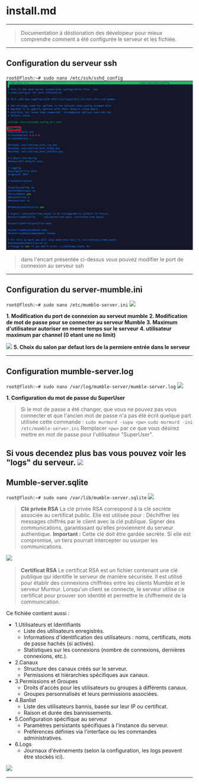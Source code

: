 # install.md
---
> Documentation à déstionation des dévelopeur pour mieux comprendre comment a été configurée le serveur et les fichiée.

---
## **Configuration du serveur ssh**
`root@flosh:~# sudo nano /etc/ssh/sshd_config`
![](Ressources/portssh.png)
>dans l'encart présentée ci-dessus vous pouvez modifier le port de connexion au serveur ssh 
---
## **Configuration du server-mumble.ini**
`root@flosh:~# sudo nano /etc/mumble-server.ini`
![](https://media.discordapp.net/attachments/1311982568035323915/1311985009233498124/mumble_serv.png?ex=674ad8c1&is=67498741&hm=7bf5d1477de7808b8ddc23f88ea330721df28a7fbd0cbc6844deffdba7a6732b&=&format=webp&quality=lossless&width=658&height=565)

**1.  Modification du port de connexion au serveut mumble**
**2. Modification de mot de passe pour se connecter au serveur Mumble**
**3. Maximum d'utilisateur autoriser en meme temps sur le serveur**
**4. utilisateur maximum par channel (0 etant une no limit)**

![](https://media.discordapp.net/attachments/1311982568035323915/1311985817555828747/mumbleserv2.png?ex=674ad982&is=67498802&hm=5d6fb10f1c2ada218b34b99fdea8334bba362bd72c8d3caf3d5af399b36ed195&=&format=webp&quality=lossless&width=621&height=565)
**5. Choix du salon par defaut lors de la permiere entrée dans le serveur**

---
## **Configuration mumble-server.log**
`root@flosh:~# sudo nano /var/log/mumble-server/mumble-server.log`
![](https://media.discordapp.net/attachments/1311982568035323915/1311991178756886628/mumbleservelog.png?ex=674ade80&is=67498d00&hm=64d877622044339176754d66f83d9b85f157686f5a76c8e6d268f461f9c0442c&=&format=webp&quality=lossless&width=1345&height=565)

**1. Configuration du mot de passe du SuperUser**
>Si le mot de passe a été changer, que vous ne pouvez pas vous connecter et que l'ancien mot de passe n'a pas été écrit quelque part utilisée cette commande :
`sudo murmurd -supw <pw>`
`sudo murmurd -ini /etc/mumble-server.ini`
Remplacer `<pw>` par ce que vous désirez mettre en mot de passe pour l'utilisateur "SuperUser".

Si vous decendez plus bas vous pouvez voir les "logs" du serveur.
![](https://media.discordapp.net/attachments/1311982568035323915/1311991903495127060/mumbleserverlog2.PNG?ex=674adf2d&is=67498dad&hm=164402911ca88a6bcb0245a61db69e07e296a353d6ea23da6d35a6bd60c63010&=&format=webp&quality=lossless&width=972&height=563)
---
## Mumble-server.sqlite
`root@flosh:~# sudo nano /var/lib/mumble-server.sqlite`
![](https://media.discordapp.net/attachments/1311982568035323915/1311992733371465782/image.png?ex=674adff3&is=67498e73&hm=ff1d5c087c0a105ba0a6cf82d0eab09e41b6eafc0979de259cfe341029ab4f35&=&format=webp&quality=lossless&width=1423&height=563)
>**Clé privée RSA**
La clé privée RSA correspond à la clé secrète associée au certificat public.
Elle est utilisée pour :
Déchiffrer les messages chiffrés par le client avec la clé publique.
Signer des communications, garantissant qu'elles proviennent du serveur authentique.
**Important :** Cette clé doit être gardée secrète. Si elle est compromise, un tiers pourrait intercepter ou usurper les communications.

![](https://media.discordapp.net/attachments/1311982568035323915/1311992890217463838/image.png?ex=674ae018&is=67498e98&hm=e744a2a4657a03c7619b26e8ab70b9f1ad892b114972ca33a174089c3c905c5a&=&format=webp&quality=lossless&width=1440&height=460)
>**Certificat RSA**
Le certificat RSA est un fichier contenant une clé publique qui identifie le serveur de manière sécurisée.
Il est utilisé pour établir des connexions chiffrées entre les clients Mumble et le serveur Murmur.
Lorsqu'un client se connecte, le serveur utilise ce certificat pour prouver son identité et permettre le chiffrement de la communication.

Ce fichiée contient aussi :
* 1.Utilisateurs et Identifiants
    * Liste des utilisateurs enregistrés.
    * Informations d'identification des utilisateurs : noms, certificats, mots de passe hachés (si activés).
    * Statistiques sur les connexions (nombre de connexions, dernières connexions, etc.).
* 2.Canaux
    * Structure des canaux créés sur le serveur.
    * Permissions et hiérarchies spécifiques aux canaux.
* 3.Permissions et Groupes
    * Droits d'accès pour les utilisateurs ou groupes à différents canaux.
    * Groupes personnalisés et leurs permissions associées.
* 4.Banlist
    * Liste des utilisateurs bannis, basée sur leur IP ou certificat.
    * Raison et durée des bannissements.
* 5.Configuration spécifique au serveur
    * Paramètres persistants spécifiques à l'instance du serveur.
    * Préférences définies via l'interface ou les commandes administratives.
* 6.Logs
    * Journaux d'événements (selon la configuration, les logs peuvent être stockés ici).

![](https://media.discordapp.net/attachments/1311982568035323915/1311994602386886749/mumble-serversqlite2.png?ex=674ae1b0&is=67499030&hm=9517472830b7ba3f7881c578b025d469d9a7a35f5c543cc4355f2205a1ebf10f&=&format=webp&quality=lossless&width=967&height=565)

---
